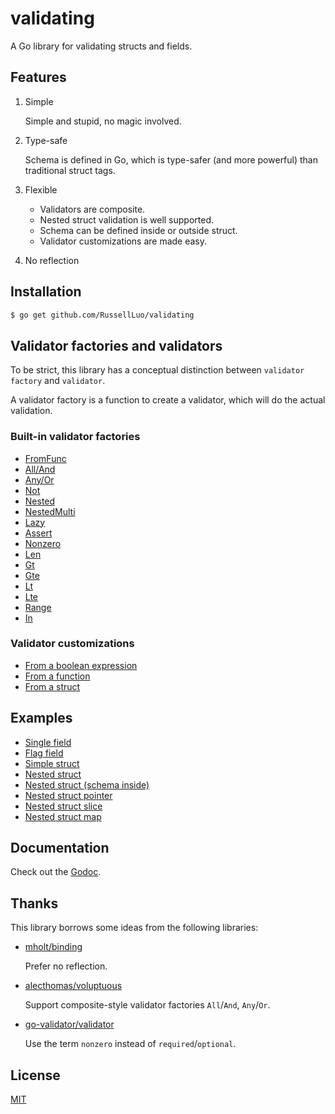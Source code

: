 # validating

A Go library for validating structs and fields.


## Features

1. Simple

    Simple and stupid, no magic involved.

2. Type-safe

    Schema is defined in Go, which is type-safer (and more powerful) than traditional struct tags.

3. Flexible

    - Validators are composite.
    - Nested struct validation is well supported.
    - Schema can be defined inside or outside struct.
    - Validator customizations are made easy.

4. No reflection


## Installation


```bash
$ go get github.com/RussellLuo/validating
```


## Validator factories and validators

To be strict, this library has a conceptual distinction between `validator factory` and `validator`.

A validator factory is a function to create a validator, which will do the actual validation.

### Built-in validator factories

- [FromFunc](https://godoc.org/github.com/RussellLuo/validating#FromFunc)
- [All/And](https://godoc.org/github.com/RussellLuo/validating#All)
- [Any/Or](https://godoc.org/github.com/RussellLuo/validating#All)
- [Not](https://godoc.org/github.com/RussellLuo/validating#Not)
- [Nested](https://godoc.org/github.com/RussellLuo/validating#Nested)
- [NestedMulti](https://godoc.org/github.com/RussellLuo/validating#NestedMulti)
- [Lazy](https://godoc.org/github.com/RussellLuo/validating#Lazy)
- [Assert](https://godoc.org/github.com/RussellLuo/validating#Assert)
- [Nonzero](https://godoc.org/github.com/RussellLuo/validating#Nonzero)
- [Len](https://godoc.org/github.com/RussellLuo/validating#Len)
- [Gt](https://godoc.org/github.com/RussellLuo/validating#Gt)
- [Gte](https://godoc.org/github.com/RussellLuo/validating#Gte)
- [Lt](https://godoc.org/github.com/RussellLuo/validating#Lt)
- [Lte](https://godoc.org/github.com/RussellLuo/validating#Lte)
- [Range](https://godoc.org/github.com/RussellLuo/validating#Range)
- [In](https://godoc.org/github.com/RussellLuo/validating#In)

### Validator customizations

- [From a boolean expression](example_nested_struct_pointer_test.go#L24)
- [From a function](example_customizations_test.go#L32-L34)
- [From a struct](example_customizations_test.go#L22-L26)


## Examples

- [Single field](example_single_field_test.go)
- [Flag field](example_flag_field_test.go)
- [Simple struct](example_simple_struct_test.go)
- [Nested struct](example_nested_struct_test.go)
- [Nested struct (schema inside)](example_nested_struct_schema_inside_test.go)
- [Nested struct pointer](example_nested_struct_pointer_test.go)
- [Nested struct slice](example_nested_struct_slice_test.go)
- [Nested struct map](example_nested_struct_map_test.go)


## Documentation

Check out the [Godoc][1].


## Thanks

This library borrows some ideas from the following libraries:

- [mholt/binding][2]

    Prefer no reflection.

- [alecthomas/voluptuous][3]

    Support composite-style validator factories `All`/`And`, `Any`/`Or`.

- [go-validator/validator][4]

    Use the term `nonzero` instead of `required`/`optional`.


## License

[MIT][5]


[1]: https://godoc.org/github.com/RussellLuo/validating
[2]: https://github.com/mholt/binding
[3]: https://github.com/alecthomas/voluptuous
[4]: https://github.com/go-validator/validator
[5]: http://opensource.org/licenses/MIT
